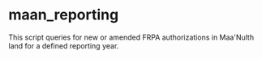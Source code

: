 # maan_reporting

This script queries for new or amended FRPA authorizations in Maa'Nulth land for a defined reporting year.
